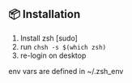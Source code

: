 ## 📦 Installation

1. Install zsh [sudo]
2. run `chsh -s $(which zsh)`
3. re-login on desktop

env vars are defined in ~/.zsh_env
